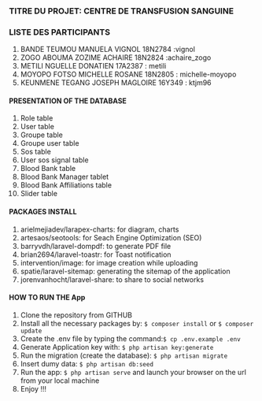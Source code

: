 ### TITRE DU PROJET: CENTRE DE TRANSFUSION SANGUINE


### LISTE DES PARTICIPANTS

1. BANDE TEUMOU MANUELA VIGNOL 18N2784 :vignol
2. ZOGO ABOUMA ZOZIME ACHAIRE 18N2824  :achaire_zogo
3. METILI NGUELLE DONATIEN 17A2387 : metili
4. MOYOPO FOTSO MICHELLE ROSANE 18N2805 : michelle-moyopo
5. KEUNMENE TEGANG JOSEPH MAGLOIRE 16Y349  : ktjm96





#### PRESENTATION OF THE DATABASE
1. Role table
2. User table
3. Groupe table
4. Groupe user table
5. Sos table
6. User sos signal table
7. Blood Bank table
8. Blood Bank Manager tablet
9. Blood Bank Affiliations table
10. Slider table

#### PACKAGES INSTALL
1. arielmejiadev/larapex-charts: for diagram, charts
2. artesaos/seotools: for Seach Engine Optimization (SEO)
3. barryvdh/laravel-dompdf: to generate PDF file
4. brian2694/laravel-toastr: for Toast notification
5. intervention/image: for image creation while uploading
6. spatie/laravel-sitemap: generating the sitemap of the application
7. jorenvanhocht/laravel-share: to share to social networks

#### HOW TO RUN THE App
1. Clone the repository from GITHUB 
2. Install all the necessary packages by: `$ composer install` or `$ composer update `
3. Create the .env file by typing the command:`$ cp .env.example .env`
4. Generate Application key with: `$ php artisan key:generate`
5. Run the migration (create the database): `$ php artisan migrate`
6. Insert dumy data: `$ php artisan db:seed`
7. Run the app: `$ php artisan serve` and launch your browser on the url from your local machine
8. Enjoy !!!
